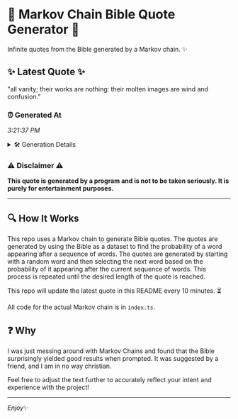 # 📖 Markov Chain Bible Quote Generator 📖

Infinite quotes from the Bible generated by a Markov chain. ✨

## ✨ Latest Quote ✨
"all vanity; their works are nothing: their molten images are wind and confusion."

### ⏰ Generated At
*3:21:37 PM*

<details>
    <summary>🛠️ Generation Details</summary>
    <p>
        <strong>🌱 Seed:</strong> all<br>
        <strong>🔄 Iterations:</strong> 12<br>
        <strong>📜 Context History:</strong><br>[ all ]: vanity;<br>[ all, vanity; ]: their<br>[ all, vanity;, their ]: works<br>[ all, vanity;, their, works ]: are<br>[ all, vanity;, their, works, are ]: nothing:<br>[ all, vanity;, their, works, are, nothing: ]: their<br>[ vanity;, their, works, are, nothing:, their ]: molten<br>[ their, works, are, nothing:, their, molten ]: images<br>[ works, are, nothing:, their, molten, images ]: are<br>[ are, nothing:, their, molten, images, are ]: wind<br>[ nothing:, their, molten, images, are, wind ]: and<br>[ their, molten, images, are, wind, and ]: confusion.<br>
    </p>
</details>

### ⚠️ Disclaimer ⚠️
**This quote is generated by a program and is not to be taken seriously. It is purely for entertainment purposes.**

---

## 🔍 How It Works

This repo uses a Markov chain to generate Bible quotes. The quotes are generated by using the Bible as a dataset to find the probability of a word appearing after a sequence of words. The quotes are generated by starting with a random word and then selecting the next word based on the probability of it appearing after the current sequence of words. This process is repeated until the desired length of the quote is reached.

This repo will update the latest quote in this README every 10 minutes. ⏳

All code for the actual Markov chain is in `index.ts`.

## ❓ Why

I was just messing around with Markov Chains and found that the Bible surprisingly yielded good results when prompted. 
It was suggested by a friend, and I am in no way christian.

Feel free to adjust the text further to accurately reflect your intent and experience with the project!

---

*Enjoy*✨
